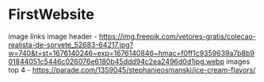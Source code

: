 # FirstWebsite

image links
image header - https://img.freepik.com/vetores-gratis/colecao-realista-de-sorvete_52683-64217.jpg?w=740&t=st=1676140246~exp=1676140846~hmac=f0ff1c9359639a7b8b901844051c5446c026076e6180b45ddd94c2ea2496d0d1jpg.webp
images top 4 - https://parade.com/1359045/stephanieosmanski/ice-cream-flavors/